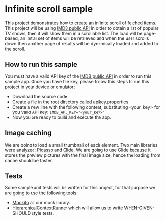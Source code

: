 # Infinite scroll sample

This project demonstrates how to create an infinite scroll of fetched items.
This project will be using [IMDB public API](https://developers.themoviedb.org/3/getting-started/introduction) in order to obtain a list of popular TV shows, 
then it will show them in a scrollable list.
The load will be page-based, an initial set of items will be retrieved and when the user
scrolls down then another page of results will be dynamically loaded and added to the scroll.

## How to run this sample

You must have a valid API key of the [IMDB public API](https://developers.themoviedb.org/3/getting-started/introduction) in order to run this sample app. Once you 
have the key, please follow this steps to run this project in your device or emulator:

- Download the source code
- Create a file in the root directory called apikey.properties
- Create a new line with the following content, substituting <your_key> for you valid API key: `IMDB_API_KEY="<your_key>"`
- Now you are ready to build and execute the app.

## Image caching

We are going to load a small thumbnail of each element. Two main libraries were analyzed: [Picasso](https://square.github.io/picasso/) and [Glide](https://github.com/bumptech/glide). We are going to use Glide because it stores the preview pictures with the final image size, hence the loading from cache should be faster.

## Tests

Some sample unit tests will be written for this project, for that purpose we are going to use the following tools:
- [Mockito](https://github.com/mockito/mockito) as our mock library. 
- [HierarchicalContextRunner](https://mvnrepository.com/artifact/de.bechte.junit/junit-hierarchicalcontextrunner) which will allow us to write WHEN-GIVEN-SHOULD style tests.